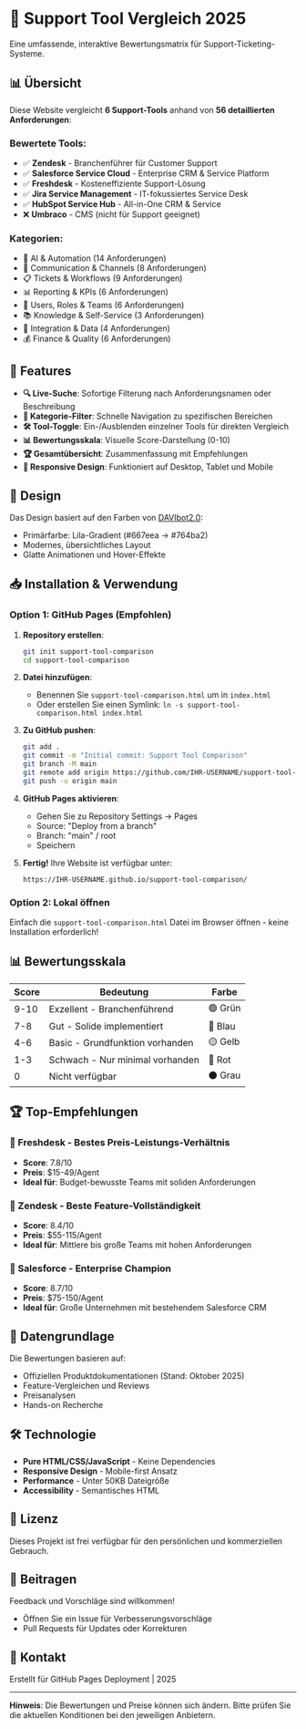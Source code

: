 # 🎯 Support Tool Vergleich 2025

Eine umfassende, interaktive Bewertungsmatrix für Support-Ticketing-Systeme.

## 📊 Übersicht

Diese Website vergleicht **6 Support-Tools** anhand von **56 detaillierten Anforderungen**:

### Bewertete Tools:
- ✅ **Zendesk** - Branchenführer für Customer Support
- ✅ **Salesforce Service Cloud** - Enterprise CRM & Service Platform
- ✅ **Freshdesk** - Kosteneffiziente Support-Lösung
- ✅ **Jira Service Management** - IT-fokussiertes Service Desk
- ✅ **HubSpot Service Hub** - All-in-One CRM & Service
- ❌ **Umbraco** - CMS (nicht für Support geeignet)

### Kategorien:
- 🤖 AI & Automation (14 Anforderungen)
- 💬 Communication & Channels (8 Anforderungen)
- 📋 Tickets & Workflows (9 Anforderungen)
- 📊 Reporting & KPIs (6 Anforderungen)
- 👥 Users, Roles & Teams (6 Anforderungen)
- 📚 Knowledge & Self-Service (3 Anforderungen)
- 🔗 Integration & Data (4 Anforderungen)
- 💰 Finance & Quality (6 Anforderungen)

## 🚀 Features

- **🔍 Live-Suche**: Sofortige Filterung nach Anforderungsnamen oder Beschreibung
- **📁 Kategorie-Filter**: Schnelle Navigation zu spezifischen Bereichen
- **🛠️ Tool-Toggle**: Ein-/Ausblenden einzelner Tools für direkten Vergleich
- **📊 Bewertungsskala**: Visuelle Score-Darstellung (0-10)
- **🏆 Gesamtübersicht**: Zusammenfassung mit Empfehlungen
- **📱 Responsive Design**: Funktioniert auf Desktop, Tablet und Mobile

## 🎨 Design

Das Design basiert auf den Farben von [DAVIbot2.0](https://dikodu.github.io/DAVIbot2.0/):
- Primärfarbe: Lila-Gradient (#667eea → #764ba2)
- Modernes, übersichtliches Layout
- Glatte Animationen und Hover-Effekte

## 📥 Installation & Verwendung

### Option 1: GitHub Pages (Empfohlen)

1. **Repository erstellen**:
   ```bash
   git init support-tool-comparison
   cd support-tool-comparison
   ```

2. **Datei hinzufügen**:
   - Benennen Sie `support-tool-comparison.html` um in `index.html`
   - Oder erstellen Sie einen Symlink: `ln -s support-tool-comparison.html index.html`

3. **Zu GitHub pushen**:
   ```bash
   git add .
   git commit -m "Initial commit: Support Tool Comparison"
   git branch -M main
   git remote add origin https://github.com/IHR-USERNAME/support-tool-comparison.git
   git push -u origin main
   ```

4. **GitHub Pages aktivieren**:
   - Gehen Sie zu Repository Settings → Pages
   - Source: "Deploy from a branch"
   - Branch: "main" / root
   - Speichern

5. **Fertig!** Ihre Website ist verfügbar unter:
   ```
   https://IHR-USERNAME.github.io/support-tool-comparison/
   ```

### Option 2: Lokal öffnen

Einfach die `support-tool-comparison.html` Datei im Browser öffnen - keine Installation erforderlich!

## 📊 Bewertungsskala

| Score | Bedeutung | Farbe |
|-------|-----------|-------|
| 9-10 | Exzellent - Branchenführend | 🟢 Grün |
| 7-8 | Gut - Solide implementiert | 🔵 Blau |
| 4-6 | Basic - Grundfunktion vorhanden | 🟡 Gelb |
| 1-3 | Schwach - Nur minimal vorhanden | 🔴 Rot |
| 0 | Nicht verfügbar | ⚫ Grau |

## 🏆 Top-Empfehlungen

### 🥇 Freshdesk - Bestes Preis-Leistungs-Verhältnis
- **Score**: 7.8/10
- **Preis**: $15-49/Agent
- **Ideal für**: Budget-bewusste Teams mit soliden Anforderungen

### 🥈 Zendesk - Beste Feature-Vollständigkeit
- **Score**: 8.4/10
- **Preis**: $55-115/Agent
- **Ideal für**: Mittlere bis große Teams mit hohen Anforderungen

### 🥉 Salesforce - Enterprise Champion
- **Score**: 8.7/10
- **Preis**: $75-150/Agent
- **Ideal für**: Große Unternehmen mit bestehendem Salesforce CRM

## 📝 Datengrundlage

Die Bewertungen basieren auf:
- Offiziellen Produktdokumentationen (Stand: Oktober 2025)
- Feature-Vergleichen und Reviews
- Preisanalysen
- Hands-on Recherche

## 🛠️ Technologie

- **Pure HTML/CSS/JavaScript** - Keine Dependencies
- **Responsive Design** - Mobile-first Ansatz
- **Performance** - Unter 50KB Dateigröße
- **Accessibility** - Semantisches HTML

## 📄 Lizenz

Dieses Projekt ist frei verfügbar für den persönlichen und kommerziellen Gebrauch.

## 🤝 Beitragen

Feedback und Vorschläge sind willkommen! 

- Öffnen Sie ein Issue für Verbesserungsvorschläge
- Pull Requests für Updates oder Korrekturen

## 📧 Kontakt

Erstellt für GitHub Pages Deployment | 2025

---

**Hinweis**: Die Bewertungen und Preise können sich ändern. Bitte prüfen Sie die aktuellen Konditionen bei den jeweiligen Anbietern.
